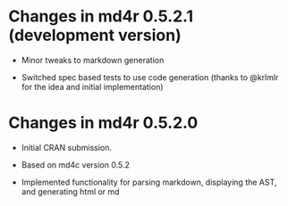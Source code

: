 # Changes in md4r 0.5.2.1 (development version)

* Minor tweaks to markdown generation

* Switched spec based tests to use code generation (thanks to @krlmlr for the idea and initial implementation)

# Changes in md4r 0.5.2.0

* Initial CRAN submission.

* Based on md4c version 0.5.2

* Implemented functionality for parsing markdown, displaying the AST, and generating html or md

